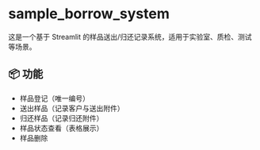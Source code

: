 # sample_borrow_system
这是一个基于 Streamlit 的样品送出/归还记录系统，适用于实验室、质检、测试等场景。

## 📦 功能

- 样品登记（唯一编号）
- 送出样品（记录客户与送出附件）
- 归还样品（记录归还附件）
- 样品状态查看（表格展示）
- 样品删除
